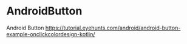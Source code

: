 # AndroidButton
Android Button
https://tutorial.eyehunts.com/android/android-button-example-onclickcolordesign-kotlin/
